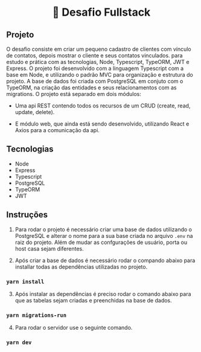 ﻿<h1 align="center">
   🧠 Desafio Fullstack
</h1>

## Projeto

O desafio consiste em criar um pequeno cadastro de clientes com vínculo de contatos, depois mostrar o cliente e seus contatos vinculados. para estudo e prática com as tecnologias, Node, Typescript, TypeORM, JWT e Express. O projeto foi desenvolvido com a linguagem Typescript com a base em Node, e utilizando o padrão MVC para organização e estrutura do projeto. A base de dados foi criada com PostgreSQL em conjuto com o TypeORM, na criação das entidades e seus relacionamentos com as migrations. O projeto está separado em dois módulos:

- Uma api REST contendo todos os recursos de um CRUD (create, read, update, delete).

- E módulo web, que ainda está sendo desenvolvido, utilizando React e Axios para a comunicação da api.

## Tecnologias

- Node
- Express
- Typescript
- PostgreSQL
- TypeORM
- JWT

## Instruções

1. Para rodar o projeto é necessário criar uma base de dados utilizando o PostgreSQL e alterar o nome para a sua base criada no arquivo `.env` na raiz do projeto. Além de mudar as confgurações de usuário, porta ou host casa sejam diferentes.

2. Após criar a base de dados é necessário rodar o compando abaixo para installar todas as dependências utilizadas no projeto.

### `yarn install`

3. Após instalar as dependências é preciso rodar o comando abaixo para que as tabelas sejam criadas e preenchidas na base de dados.

### `yarn migrations-run`

4. Para rodar o servidor use o seguinte comando.
### `yarn dev`
